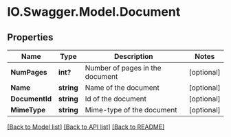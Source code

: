 # IO.Swagger.Model.Document
## Properties

Name | Type | Description | Notes
------------ | ------------- | ------------- | -------------
**NumPages** | **int?** | Number of pages in the document | [optional] 
**Name** | **string** | Name of the document | [optional] 
**DocumentId** | **string** | Id of the document | [optional] 
**MimeType** | **string** | Mime-type of the document | [optional] 

[[Back to Model list]](../README.md#documentation-for-models) [[Back to API list]](../README.md#documentation-for-api-endpoints) [[Back to README]](../README.md)

